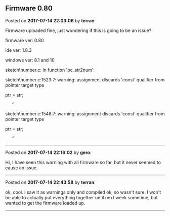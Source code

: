 ## Firmware 0.80
Posted on **2017-07-14 22:03:06** by **terran**:

Firmware uploaded fine, just wondering if this is going to be an issue?

firmware ver: 0.80

ide ver: 1.8.3

windows ver: 8.1 and 10



sketch\number.c: In function 'bc_str2num':



sketch\number.c:1523:7: warning: assignment discards 'const' qualifier from pointer target type



   ptr = str;



       ^



sketch\number.c:1548:7: warning: assignment discards 'const' qualifier from pointer target type



   ptr = str;



       ^

---

Posted on **2017-07-14 22:16:02** by **gero**:

Hi, I have seen this warning with all firmware so far, but it never seemed to cause an issue.

---

Posted on **2017-07-14 22:43:58** by **terran**:

ok, cool. I saw it as warnings only and compiled ok, so wasn't sure. I won't be able to actually put everything together until next week sometime, but wanted to get the firmware loaded up.

---

